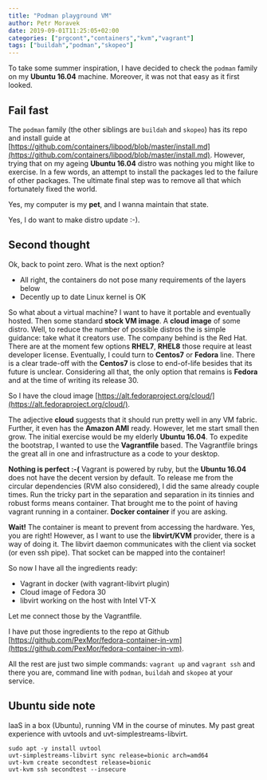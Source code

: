 ```yaml
---
title: "Podman playground VM"
author: Petr Moravek
date: 2019-09-01T11:25:05+02:00
categories: ["prgcont","containers","kvm","vagrant"]
tags: ["buildah","podman","skopeo"]
---
```


To take some summer inspiration, I have decided to check the ```podman``` family on my __Ubuntu 16.04__ machine. Moreover, it was not that easy as it first looked.

<!--more-->

## Fail fast

The ```podman``` family (the other siblings are ```buildah``` and ```skopeo```) has its repo and install guide at
[https://github.com/containers/libpod/blob/master/install.md](https://github.com/containers/libpod/blob/master/install.md).
However, trying that on my ageing __Ubuntu 16.04__ distro was nothing you might like to exercise. In a few words, an attempt to install the packages led to the failure of other packages. The ultimate final step was to remove all that which fortunately fixed the world.

Yes, my computer is my __pet__, and I wanna maintain that state.

Yes, I do want to make distro update :-).

## Second thought

Ok, back to point zero. What is the next option?

* All right, the containers do not pose many requirements of the layers below
* Decently up to date Linux kernel is OK

So what about a virtual machine? I want to have it portable and eventually hosted. Then some standard __stock VM image__. A __cloud image__ of some distro. Well, to reduce the number of possible distros the is simple guidance: take what it creators use. The company behind is the Red Hat. There are at the moment few options __RHEL7__, __RHEL8__ those require at least developer license. Eventually, I could turn to __Centos7__ or __Fedora__ line. There is a clear trade-off with the __Centos7__ is close to end-of-life besides that its future is unclear. Considering all that, the only option that remains is __Fedora__ and at the time of writing its release 30.

So I have the cloud image [https://alt.fedoraproject.org/cloud/](https://alt.fedoraproject.org/cloud/).

The adjective __cloud__ suggests that it should run pretty well in any VM fabric. Further, it even has the __Amazon AMI__ ready. However, let me start small then grow. The initial exercise would be my elderly __Ubuntu 16.04__. To expedite the bootstrap, I wanted to use the __Vagrantfile__ based. The Vagrantfile brings the great all in one and infrastructure as a code to your desktop.

__Nothing is perfect :-(__ Vagrant is powered by ruby, but the __Ubuntu 16.04__ does not have the decent version by default. To release me from the circular dependencies (RVM also considered), I did the same already couple times. Run the tricky part in the separation and separation in its tinnies and robust forms means container. That brought me to the point of having vagrant running in a container. __Docker container__ if you are asking. 

__Wait!__ The container is meant to prevent from accessing the hardware. Yes, you are right! However, as I want to use the __libvirt/KVM__ provider, there is a way of doing it. The libvirt daemon communicates with the client via socket (or even ssh pipe). That socket can be mapped into the container!

So now I have all the ingredients ready:

* Vagrant in docker (with vagrant-libvirt plugin)
* Cloud image of Fedora 30
* libvirt working on the host with Intel VT-X

Let me connect those by the Vagrantfile.

I have put those ingredients to the repo at Github [https://github.com/PexMor/fedora-container-in-vm](https://github.com/PexMor/fedora-container-in-vm).

All the rest are just two simple commands: ```vagrant up``` and ```vagrant ssh``` and there you are, command line with ```podman```, ```buildah``` and ```skopeo``` at your service.

## Ubuntu side note

IaaS in a box (Ubuntu), running VM in the course of minutes. My past great experience with uvtools and uvt-simplestreams-libvirt.

```
sudo apt -y install uvtool
uvt-simplestreams-libvirt sync release=bionic arch=amd64
uvt-kvm create secondtest release=bionic
uvt-kvm ssh secondtest --insecure
```
